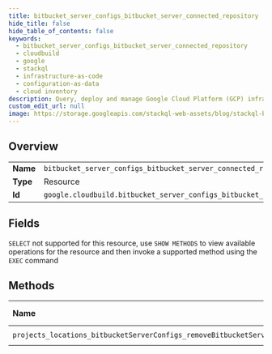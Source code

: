 ```yaml
---
title: bitbucket_server_configs_bitbucket_server_connected_repository
hide_title: false
hide_table_of_contents: false
keywords:
  - bitbucket_server_configs_bitbucket_server_connected_repository
  - cloudbuild
  - google    
  - stackql
  - infrastructure-as-code
  - configuration-as-data
  - cloud inventory
description: Query, deploy and manage Google Cloud Platform (GCP) infrastructure and resources using SQL
custom_edit_url: null
image: https://storage.googleapis.com/stackql-web-assets/blog/stackql-blog-post-featured-image.png
---
```

  
    

## Overview
<table><tbody>
<tr><td><b>Name</b></td><td><code>bitbucket_server_configs_bitbucket_server_connected_repository</code></td></tr>
<tr><td><b>Type</b></td><td>Resource</td></tr>
<tr><td><b>Id</b></td><td><code>google.cloudbuild.bitbucket_server_configs_bitbucket_server_connected_repository</code></td></tr>
</tbody></table>

## Fields
`SELECT` not supported for this resource, use `SHOW METHODS` to view available operations for the resource and then invoke a supported method using the `EXEC` command  
## Methods
| Name | Accessible by | Required Params |
|:-----|:--------------|:----------------|
| `projects_locations_bitbucketServerConfigs_removeBitbucketServerConnectedRepository` | `DELETE` | `bitbucketServerConfigsId:removeBitbucketServerConnectedRepository, locationsId, projectsId` |
